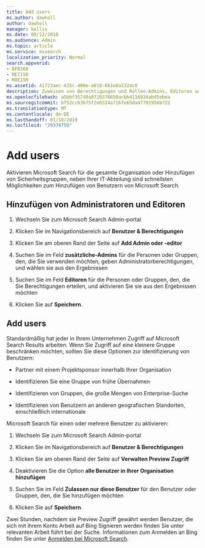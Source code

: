 ```yaml
---
title: Add users
ms.author: dawholl
author: dawholl
manager: kellis
ms.date: 09/12/2018
ms.audience: Admin
ms.topic: article
ms.service: mssearch
localization_priority: Normal
search.appverid:
- BFB160
- MET150
- MOE150
ms.assetid: 41723aec-435c-400e-a818-6b1e8a1324c0
description: Zuweisen von Berechtigungen und Rollen-Admins, Editoren und Benutzer in der Microsoft Search-Verwaltungsportal
ms.openlocfilehash: a5bbf35748a8720376650acbb4116934abd5ebea
ms.sourcegitcommit: bf52cc63b75f2e0324a716fe65da47702956b722
ms.translationtype: MT
ms.contentlocale: de-DE
ms.lasthandoff: 01/18/2019
ms.locfileid: "29378759"
---
```

# <a name="add-users"></a>Add users

Aktivieren Microsoft Search für die gesamte Organisation oder Hinzufügen von Sicherheitsgruppen, neben Ihrer IT-Abteilung sind schnellsten Möglichkeiten zum Hinzufügen von Benutzern von Microsoft Search.
  
## <a name="add-admins-and-editors"></a>Hinzufügen von Administratoren und Editoren

1. Wechseln Sie zum Microsoft Search Admin-portal
    
2. Klicken Sie im Navigationsbereich auf **Benutzer &amp; Berechtigungen**
    
3. Klicken Sie am oberen Rand der Seite auf **Add Admin oder -editor**
    
4. Suchen Sie im Feld **zusätzliche-Admins** für die Personen oder Gruppen, den, die Sie verwenden möchten, geben Administratorberechtigungen, und wählen sie aus den Ergebnissen 
    
5. Suchen Sie im Feld **Editoren** für die Personen oder Gruppen, den, die Sie Berechtigungen erteilen, und aktivieren Sie sie aus den Ergebnissen möchten 
    
6. Klicken Sie auf **Speichern**.
    
## <a name="add-users"></a>Add users

Standardmäßig hat jeder in Ihrem Unternehmen Zugriff auf Microsoft Search Results arbeiten. Wenn Sie Zugriff auf eine kleinere Gruppe beschränken möchten, sollten Sie diese Optionen zur Identifizierung von Benutzern:
  
- Partner mit einem Projektsponsor innerhalb Ihrer Organisation
    
- Identifizieren Sie eine Gruppe von frühe Übernahmen
    
- Identifizieren von Gruppen, die große Mengen von Enterprise-Suche
    
- Identifizieren von Benutzern an anderen geografischen Standorten, einschließlich internationale
    
Microsoft Search für einen oder mehrere Benutzer zu aktivieren:
  
1. Wechseln Sie zum Microsoft Search Admin-portal
    
2. Klicken Sie im Navigationsbereich auf **Benutzer &amp; Berechtigungen**
    
3. Klicken Sie am oberen Rand der Seite auf **Verwalten Preview Zugriff**
    
4. Deaktivieren Sie die Option **alle Benutzer in Ihrer Organisation hinzufügen** 
    
5. Suchen Sie im Feld **Zulassen nur diese Benutzer** für den Benutzer oder Gruppen, den, die Sie hinzufügen möchten 
    
6. Klicken Sie auf **Speichern**.
    
Zwei Stunden, nachdem sie Preview Zugriff gewährt werden Benutzer, die sich mit ihrem Konto Arbeit auf Bing Signieren werden finden Sie unter relevanten Arbeit führt bei der Suche. Informationen zum Anmelden an Bing finden Sie unter [Anmelden bei Microsoft Search](use/sign-in.md).